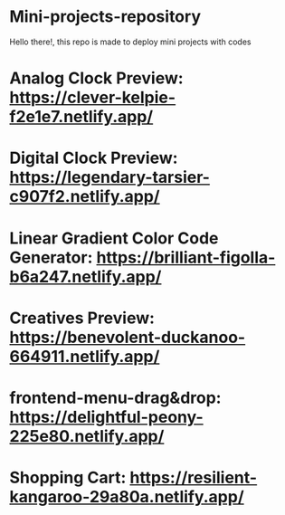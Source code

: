 # Mini-projects-repository
Hello there!, this repo is made to deploy mini projects with codes

# Analog Clock Preview: https://clever-kelpie-f2e1e7.netlify.app/

# Digital Clock Preview: https://legendary-tarsier-c907f2.netlify.app/

# Linear Gradient Color Code Generator: https://brilliant-figolla-b6a247.netlify.app/

# Creatives Preview: https://benevolent-duckanoo-664911.netlify.app/

# frontend-menu-drag&drop: https://delightful-peony-225e80.netlify.app/

# Shopping Cart: https://resilient-kangaroo-29a80a.netlify.app/
